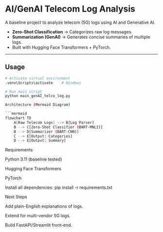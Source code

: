#  AI/GenAI Telecom Log Analysis

A baseline project to analyze telecom (5G) logs using AI and Generative AI.

- **Zero-Shot Classification** → Categorizes raw log messages.  
- **Summarization (GenAI)** → Generates concise summaries of multiple logs.  
- Built with Hugging Face Transformers + PyTorch.

---

##  Usage
```bash
# Activate virtual environment
.venv\Scripts\activate    # Windows

# Run main script
python main_genAI_telco_log.py

Architecture (Mermaid Diagram)

```mermaid
flowchart TD
    A[Raw Telecom Logs] --> B[Log Parser]
    B --> C[Zero-Shot Classifier (BART-MNLI)]
    B --> D[Summarizer (BART-CNN)]
    C --> E[Output: Categories]
    D --> E[Output: Summary]
```


Requirements

Python 3.11 (baseline tested)

Hugging Face Transformers

PyTorch

Install all dependencies:
pip install -r requirements.txt

Next Steps

Add plain-English explanations of logs.

Extend for multi-vendor 5G logs.

Build FastAPI/Streamlit front-end.